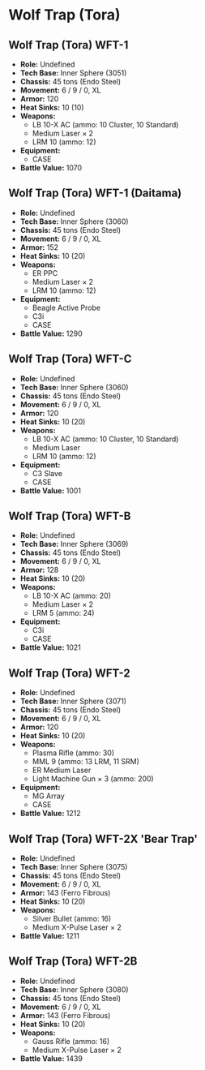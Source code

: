 # Wolf Trap (Tora)
## Wolf Trap (Tora) WFT-1
- **Role:** Undefined
- **Tech Base:** Inner Sphere (3051)
- **Chassis:** 45 tons (Endo Steel)
- **Movement:** 6 / 9 / 0, XL
- **Armor:** 120
- **Heat Sinks:** 10 (10)
- **Weapons:**
  - LB 10-X AC (ammo: 10 Cluster, 10 Standard)
  - Medium Laser × 2
  - LRM 10 (ammo: 12)
- **Equipment:**
  - CASE
- **Battle Value:** 1070

## Wolf Trap (Tora) WFT-1 (Daitama)
- **Role:** Undefined
- **Tech Base:** Inner Sphere (3060)
- **Chassis:** 45 tons (Endo Steel)
- **Movement:** 6 / 9 / 0, XL
- **Armor:** 152
- **Heat Sinks:** 10 (20)
- **Weapons:**
  - ER PPC
  - Medium Laser × 2
  - LRM 10 (ammo: 12)
- **Equipment:**
  - Beagle Active Probe
  - C3i
  - CASE
- **Battle Value:** 1290

## Wolf Trap (Tora) WFT-C
- **Role:** Undefined
- **Tech Base:** Inner Sphere (3060)
- **Chassis:** 45 tons (Endo Steel)
- **Movement:** 6 / 9 / 0, XL
- **Armor:** 120
- **Heat Sinks:** 10 (20)
- **Weapons:**
  - LB 10-X AC (ammo: 10 Cluster, 10 Standard)
  - Medium Laser
  - LRM 10 (ammo: 12)
- **Equipment:**
  - C3 Slave
  - CASE
- **Battle Value:** 1001

## Wolf Trap (Tora) WFT-B
- **Role:** Undefined
- **Tech Base:** Inner Sphere (3069)
- **Chassis:** 45 tons (Endo Steel)
- **Movement:** 6 / 9 / 0, XL
- **Armor:** 128
- **Heat Sinks:** 10 (20)
- **Weapons:**
  - LB 10-X AC (ammo: 20)
  - Medium Laser × 2
  - LRM 5 (ammo: 24)
- **Equipment:**
  - C3i
  - CASE
- **Battle Value:** 1021

## Wolf Trap (Tora) WFT-2
- **Role:** Undefined
- **Tech Base:** Inner Sphere (3071)
- **Chassis:** 45 tons (Endo Steel)
- **Movement:** 6 / 9 / 0, XL
- **Armor:** 120
- **Heat Sinks:** 10 (20)
- **Weapons:**
  - Plasma Rifle (ammo: 30)
  - MML 9 (ammo: 13 LRM, 11 SRM)
  - ER Medium Laser
  - Light Machine Gun × 3 (ammo: 200)
- **Equipment:**
  - MG Array
  - CASE
- **Battle Value:** 1212

## Wolf Trap (Tora) WFT-2X 'Bear Trap'
- **Role:** Undefined
- **Tech Base:** Inner Sphere (3075)
- **Chassis:** 45 tons (Endo Steel)
- **Movement:** 6 / 9 / 0, XL
- **Armor:** 143 (Ferro Fibrous)
- **Heat Sinks:** 10 (20)
- **Weapons:**
  - Silver Bullet (ammo: 16)
  - Medium X-Pulse Laser × 2
- **Battle Value:** 1211

## Wolf Trap (Tora) WFT-2B
- **Role:** Undefined
- **Tech Base:** Inner Sphere (3080)
- **Chassis:** 45 tons (Endo Steel)
- **Movement:** 6 / 9 / 0, XL
- **Armor:** 143 (Ferro Fibrous)
- **Heat Sinks:** 10 (20)
- **Weapons:**
  - Gauss Rifle (ammo: 16)
  - Medium X-Pulse Laser × 2
- **Battle Value:** 1439

